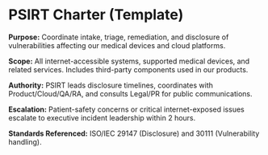 # PSIRT Charter (Template)

**Purpose:** Coordinate intake, triage, remediation, and disclosure of vulnerabilities affecting our medical devices and cloud platforms.

**Scope:** All internet-accessible systems, supported medical devices, and related services. Includes third-party components used in our products.

**Authority:** PSIRT leads disclosure timelines, coordinates with Product/Cloud/QA/RA, and consults Legal/PR for public communications.

**Escalation:** Patient-safety concerns or critical internet-exposed issues escalate to executive incident leadership within 2 hours.

**Standards Referenced:** ISO/IEC 29147 (Disclosure) and 30111 (Vulnerability handling).
